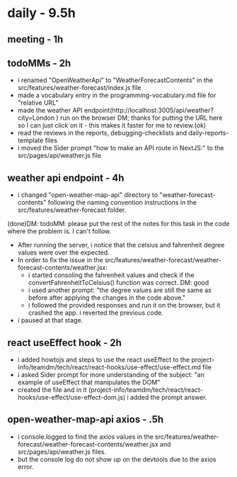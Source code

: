 # daily - 9.5h

## meeting - 1h

## todoMMs - 2h
* i renamed "OpenWeatherApi" to "WeatherForecastContents" in the src/features/weather-forecast/index.js file
* made a vocabulary entry in the programming-vocabulary.md file for "relative URL"
* made the weather API endpoint(http://localhost:3005/api/weather?city=London ) run on the browser DM; thanks for putting the URL here so I can just click on it - this makes it faster for me to review.(ok)
* read the reviews in the reports, debugging-checklists and daily-reports-template files
* i moved the Sider prompt "how to make an API route in NextJS:" to the src/pages/api/weather.js file

## weather api endpoint - 4h

* i changed "open-weather-map-api" directory to "weather-forecast-contents" following the naming convention instructions in the src/features/weather-forecast folder.

(done)DM: todoMM: please put the rest of the notes for this task in the code where the problem is. I can't follow.
 

* After running the server, i notice that the celsius and fahrenheit degree values were over the expected.
* In order to fix the issue in the src/features/weather-forecast/weather-forecast-contents/weather.jsx:
  * i started consoling the fahrenheit values and check if the convertFahrenheitToCelsius() function was correct. DM: good
  * i used another prompt: "the degree values are still the same as before after applying the changes in the code above."
  * i followed the provided responses and run it on the browser, but it crashed the app. i reverted the previous code.
* i paused at that stage.

## react useEffect hook - 2h
* i added howtojs and steps to use the react useEffect to the project-info/teamdm/tech/react/react-hooks/use-effect/use-effect.md file
* i asked Sider prompt for more understanding of the subject: "an example of useEffect that manipulates the DOM"
* created the file and in it (project-info/teamdm/tech/react/react-hooks/use-effect/use-effect-dom.js) i added the prompt answer.

## open-weather-map-api axios - .5h
* i console.logged to find the axios values in the src/features/weather-forecast/weather-forecast-contents/weather.jsx and src/pages/api/weather.js files.
* but the console log do not show up on the devtools due to the axios error.